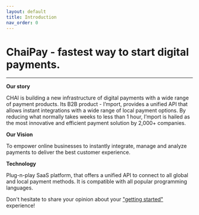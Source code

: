 ```yaml
---
layout: default
title: Introduction
nav_order: 0
---
```


# ChaiPay - fastest way to start digital payments.

---

<div class="code-example" markdown="1">

<b>Our story</b>

CHAI is building a new infrastructure of digital payments with a wide range of payment products. Its B2B product - I’mport, provides a unified API that allows instant integrations with a wide range of local payment options. By reducing what normally takes weeks to less than 1 hour, I’mport is hailed as the most innovative and efficient payment solution by 2,000+ companies.
</div>

<div class="code-example" markdown="1">

<b>Our Vision</b>

To empower online businesses to instantly integrate, manage and analyze payments to deliver the best customer experience.
</div>

<div class="code-example" markdown="1">

<b>Technology</b>

Plug-n-play SaaS platform, that offers a unified API to connect to all global and local payment methods. It is compatible with all popular programming languages.

</div>


Don't hesitate to share your opinion about your ["getting started"](https://www.chaipay.io/) experience!
